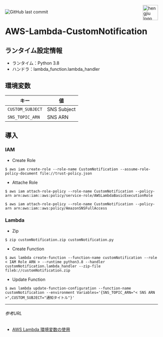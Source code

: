 <a href="https://www.hengjiu.jp">
    <img src="https://www.hengjiu.jp/img/retina/header_logo@2x.jpg" alt="hengjiu logo" title="hengjiu" align="right" height="50" />
</a>

![GitHub last commit](https://img.shields.io/github/last-commit/hengjiuInc/AWS-Lambda-CustomNotification)

# AWS-Lambda-CustomNotification

## ランタイム設定情報
- ランタイム：Python 3.8
- ハンドラ：lambda_function.lambda_handler

## 環境変数
| キー              | 値 |
|------------------|------------|
| `CUSTOM_SUBJECT` | SNS Subject |
| `SNS_TOPIC_ARN`  | SNS ARN    |


## 導入
### IAM
- Create Role

```bash:create-role
$ aws iam create-role --role-name CustomNotification --assume-role-policy-document file://trust-policy.json
```

- Attache Role

```bash:attach-role
$ aws iam attach-role-policy --role-name CustomNotification --policy-arn arn:aws:iam::aws:policy/service-role/AWSLambdaBasicExecutionRole
```

```bash:attach-role
$ aws iam attach-role-policy --role-name CustomNotification --policy-arn arn:aws:iam::aws:policy/AmazonSNSFullAccess
```

### Lambda

- Zip

```bash:zip
$ zip customNotification.zip customNotification.py 
```

- Create Function

```bash:create-function
$ aws lambda create-function --function-name customNotification --role < IAM Role ARN > --runtime python3.8 --handler customNotification.lambda_handler --zip-file fileb://customNotification.zip
```

- Update Function

```bash:update-function
$ aws lambda update-function-configuration --function-name customNotification --environment Variables='{SNS_TOPIC_ARN="< SNS ARN >",CUSTOM_SUBJECT="通知タイトル"}'
```

---

###### 参考URL
- [AWS Lambda 環境変数の使用](https://docs.aws.amazon.com/ja_jp/lambda/latest/dg/configuration-envvars.html)
